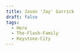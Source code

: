 ```yaml
---
title: Jason 'Jay' Garrick
draft: false
tags:
  - Hero
  - The-Flash-Family
  - Keystone-City
---
```

